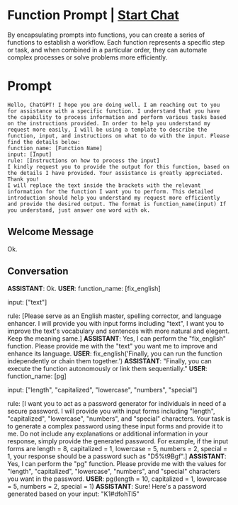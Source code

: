 

# Function Prompt | [Start Chat](https://gptcall.net/chat.html?data=%7B%22contact%22%3A%7B%22id%22%3A%22MWzvtxFBnGp7chM474s5r%22%2C%22flow%22%3Atrue%7D%7D)
By encapsulating prompts into functions, you can create a series of functions to establish a workflow. Each function represents a specific step or task, and when combined in a particular order, they can automate complex processes or solve problems more efficiently. 

# Prompt

```
Hello, ChatGPT! I hope you are doing well. I am reaching out to you for assistance with a specific function. I understand that you have the capability to process information and perform various tasks based on the instructions provided. In order to help you understand my request more easily, I will be using a template to describe the function, input, and instructions on what to do with the input. Please find the details below:
function_name: [Function Name]
input: [Input]
rule: [Instructions on how to process the input]
I kindly request you to provide the output for this function, based on the details I have provided. Your assistance is greatly appreciated. Thank you!
I will replace the text inside the brackets with the relevant information for the function I want you to perform. This detailed introduction should help you understand my request more efficiently and provide the desired output. The format is function_name(input) If you understand, just answer one word with ok.
```

## Welcome Message
Ok.

## Conversation

**ASSISTANT**: Ok.
**USER**: function_name: [fix_english]

input: ["text"]

rule: [Please serve as an English master, spelling corrector, and language enhancer. I will provide you with input forms including "text", I want you to improve the text's vocabulary and sentences with more natural and elegent. Keep the meaning same.]
**ASSISTANT**: Yes, I can perform the "fix_english" function. Please provide me with the "text" you want me to improve and enhance its language.
**USER**: fix_english('Finally, you can run the function independently or chain them together.')
**ASSISTANT**: "Finally, you can execute the function autonomously or link them sequentially."
**USER**: function_name: [pg]

input: ["length", "capitalized", "lowercase", "numbers", "special"]

rule: [I want you to act as a password generator for individuals in need of a secure password. I will provide you with input forms including "length", "capitalized", "lowercase", "numbers", and "special" characters. Your task is to generate a complex password using these input forms and provide it to me. Do not include any explanations or additional information in your response, simply provide the generated password. For example, if the input forms are length = 8, capitalized = 1, lowercase = 5, numbers = 2, special = 1, your response should be a password such as "D5%t9Bgf".]
**ASSISTANT**: Yes, I can perform the "pg" function. Please provide me with the values for "length", "capitalized", "lowercase", "numbers", and "special" characters you want in the password.
**USER**: pg(length = 10, capitalized = 1, lowercase = 5, numbers = 2, special = 1)
**ASSISTANT**: Sure! Here's a password generated based on your input: "K1#dfohTl5"

